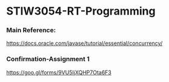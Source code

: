 # STIW3054-RT-Programming

### Main Reference:
https://docs.oracle.com/javase/tutorial/essential/concurrency/

### Confirmation-Assignment 1
https://goo.gl/forms/9VU5IjXQHP7Ota6F3
